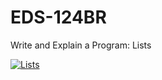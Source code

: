 # EDS-124BR

Write and Explain a Program: Lists

[![Lists](http://img.youtube.com/vi/0ferzl_KSeQ/0.jpg)](http://www.youtube.com/watch?v=0ferzl_KSeQ "EDS 124BR - Write and Explain a Program: Lists (SS1 2023)")
